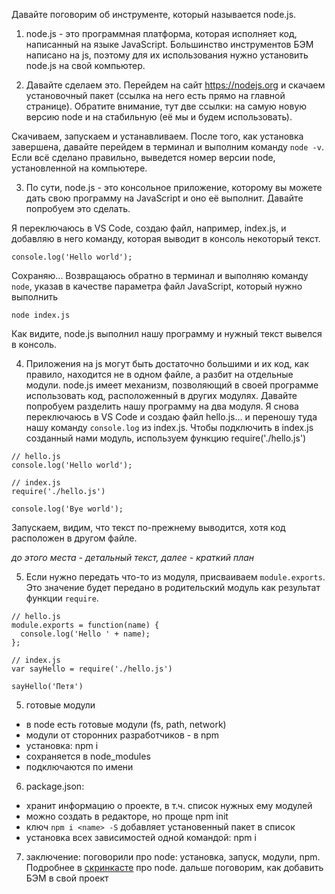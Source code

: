 Давайте поговорим об инструменте, который называется node.js.

1. node.js - это программная платформа, которая исполняет код, написанный на языке JavaScript. Большинство инструментов БЭМ написано на js, поэтому для их использования нужно установить node.js на свой компьютер.

2. Давайте сделаем это. Перейдем на сайт https://nodejs.org и скачаем установочный пакет (ссылка на него есть прямо на главной странице). Обратите внимание, тут две ссылки: на самую новую версию node и на стабильную (её мы и будем использовать). 

Скачиваем, запускаем и устанавливаем. После того, как установка завершена, давайте перейдем в терминал и выполним команду `node -v`. Если всё сделано правильно, выведется номер версии node, установленной на компьютере.

3. По сути, node.js - это консольное приложение, которому вы можете дать свою программу на JavaScript и оно её выполнит. Давайте попробуем это сделать.

Я переключаюсь в VS Code, создаю файл, например, index.js, и добавляю в него команду, которая выводит в консоль некоторый текст. 

```
console.log('Hello world');
```

Сохраняю... Возвращаюсь обратно в терминал и выполняю команду `node`, указав в качестве параметра файл JavaScript, который нужно выполнить
```
node index.js
```

Как видите, node.js выполнил нашу программу и нужный текст вывелся в консоль.

4. Приложения на js могут быть достаточно большими и их код, как правило, находится не в одном файле, а разбит на отдельные модули. node.js имеет механизм, позволяющий в своей программе использовать код, расположенный в других модулях.
Давайте попробуем разделить нашу программу на два модуля.
Я снова переключаюсь в VS Code и создаю файл hello.js... и переношу туда нашу команду `console.log` из index.js. 
Чтобы подключить в index.js созданный нами модуль, используем функцию require('./hello.js')

```
// hello.js
console.log('Hello world');

// index.js
require('./hello.js')

console.log('Bye world');
```

Запускаем, видим, что текст по-прежнему выводится, хотя код расположен в другом файле.

*до этого места - детальный текст, далее - краткий план*

5. Если нужно передать что-то из модуля, присваиваем `module.exports`. Это значение будет передано в родительский модуль как результат функции `require`.

```
// hello.js
module.exports = function(name) {
  console.log('Hello ' + name);    
};

// index.js
var sayHello = require('./hello.js')

sayHello('Петя')
```

5. готовые модули
- в node есть готовые модули (fs, path, network)
- модули от сторонних разработчиков - в npm
- установка: npm i <name>
- сохраняется в node_modules
- подключаются по имени

6. package.json: 
- хранит информацию о проекте, в т.ч. список нужных ему модулей
- можно создать в редакторе, но проще npm init
- ключ `npm i <name> -S` добавляет установенный пакет в список
- установка всех зависимостей одной командой: npm i

7. заключение: поговорили про node: установка, запуск, модули, npm. Подробнее в [скринкасте](https://learn.javascript.ru/screencast/nodejs) про node.
   дальше поговорим, как добавить БЭМ в свой проект
